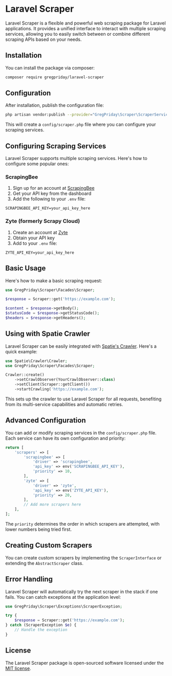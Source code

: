 # Laravel Scraper

Laravel Scraper is a flexible and powerful web scraping package for Laravel applications. It provides a unified interface to interact with multiple scraping services, allowing you to easily switch between or combine different scraping APIs based on your needs.

## Installation

You can install the package via composer:

```bash
composer require gregpriday/laravel-scraper
```

## Configuration

After installation, publish the configuration file:

```bash
php artisan vendor:publish --provider="GregPriday\Scraper\ScraperServiceProvider"
```

This will create a `config/scraper.php` file where you can configure your scraping services.

## Configuring Scraping Services

Laravel Scraper supports multiple scraping services. Here's how to configure some popular ones:

### ScrapingBee

1. Sign up for an account at [ScrapingBee](https://www.scrapingbee.com/)
2. Get your API key from the dashboard
3. Add the following to your `.env` file:

```
SCRAPINGBEE_API_KEY=your_api_key_here
```

### Zyte (formerly Scrapy Cloud)

1. Create an account at [Zyte](https://www.zyte.com/)
2. Obtain your API key
3. Add to your `.env` file:

```
ZYTE_API_KEY=your_api_key_here
```

## Basic Usage

Here's how to make a basic scraping request:

```php
use GregPriday\Scraper\Facades\Scraper;

$response = Scraper::get('https://example.com');

$content = $response->getBody();
$statusCode = $response->getStatusCode();
$headers = $response->getHeaders();
```
## Using with Spatie Crawler

Laravel Scraper can be easily integrated with [Spatie's Crawler](https://github.com/spatie/crawler). Here's a quick example:

```php
use Spatie\Crawler\Crawler;
use GregPriday\Scraper\Facades\Scraper;

Crawler::create()
    ->setCrawlObserver(YourCrawlObserver::class)
    ->setClient(Scraper::getClient())
    ->startCrawling('https://example.com');
```

This sets up the crawler to use Laravel Scraper for all requests, benefiting from its multi-service capabilities and automatic retries.

## Advanced Configuration

You can add or modify scraping services in the `config/scraper.php` file. Each service can have its own configuration and priority:

```php
return [
    'scrapers' => [
        'scrapingbee' => [
            'driver' => 'scrapingbee',
            'api_key' => env('SCRAPINGBEE_API_KEY'),
            'priority' => 10,
        ],
        'zyte' => [
            'driver' => 'zyte',
            'api_key' => env('ZYTE_API_KEY'),
            'priority' => 20,
        ],
        // Add more scrapers here
    ],
];
```

The `priority` determines the order in which scrapers are attempted, with lower numbers being tried first.

## Creating Custom Scrapers

You can create custom scrapers by implementing the `ScraperInterface` or extending the `AbstractScraper` class.

## Error Handling

Laravel Scraper will automatically try the next scraper in the stack if one fails. You can catch exceptions at the application level:

```php
use GregPriday\Scraper\Exceptions\ScraperException;

try {
    $response = Scraper::get('https://example.com');
} catch (ScraperException $e) {
    // Handle the exception
}
```

## License

The Laravel Scraper package is open-sourced software licensed under the [MIT license](https://opensource.org/licenses/MIT).
